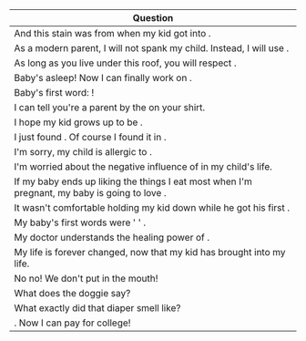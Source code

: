 Question |
--- |
And this stain was from when my kid got into <BLANK>. |
As a modern parent, I will not spank my child. Instead, I will use <BLANK>. |
As long as you live under this roof, you will respect <BLANK>. |
Baby's asleep! Now I can finally work on <BLANK>. |
Baby's first word: <BLANK>! |
I can tell you're a parent by the <BLANK> on your shirt. |
I hope my kid grows up to be <BLANK>. |
I just found <BLANK>. Of course I found it in <BLANK>. |
I'm sorry, my child is allergic to <BLANK>. |
I'm worried about the negative influence of <BLANK> in my child's life. |
If my baby ends up liking the things I eat most when I'm pregnant, my baby is going to love <BLANK>. |
It wasn't comfortable holding my kid down while he got his first <BLANK>. |
My baby's first words were ' <BLANK> ' . |
My doctor understands the healing power of <BLANK>. |
My life is forever changed, now that my kid has brought <BLANK> into my life. |
No no! We don't put <BLANK> in the mouth! |
What does the doggie say? |
What exactly did that diaper smell like? |
<BLANK>. Now I can pay for college! |
